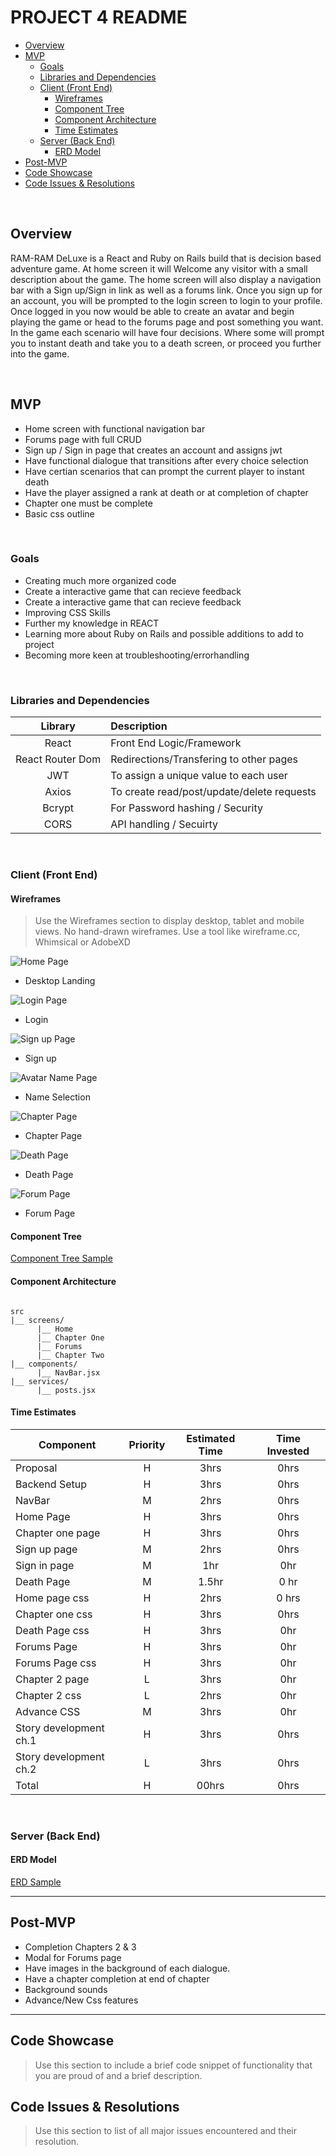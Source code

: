 # PROJECT 4 README <!-- omit in toc -->



- [Overview](#overview)
- [MVP](#mvp)
  - [Goals](#goals)
  - [Libraries and Dependencies](#libraries-and-dependencies)
  - [Client (Front End)](#client-front-end)
    - [Wireframes](#wireframes)
    - [Component Tree](#component-tree)
    - [Component Architecture](#component-architecture)
    - [Time Estimates](#time-estimates)
  - [Server (Back End)](#server-back-end)
    - [ERD Model](#erd-model)
- [Post-MVP](#post-mvp)
- [Code Showcase](#code-showcase)
- [Code Issues & Resolutions](#code-issues--resolutions)

<br>

## Overview

RAM-RAM DeLuxe is a React and Ruby on Rails build that is decision based adventure game. At home screen it will Welcome any visitor with a small description about the game. The home screen will also display a navigation bar with a Sign up/Sign in link as well as a forums link. Once you sign up for an account, you will be prompted to the login screen to login to your profile. Once logged in you now would be able to create an avatar and begin playing the game or head to the forums page and post something you want. In the game each scenario will have four decisions. Where some will prompt you to instant death and take you to a death screen, or proceed you further into the game.  


<br>

## MVP

- Home screen with functional navigation bar 
- Forums page with full CRUD
- Sign up / Sign in page that creates an account and assigns jwt
- Have functional dialogue that transitions after every choice selection
- Have certian scenarios that can prompt the current player to instant death
- Have the player assigned a rank at death or at completion of chapter
- Chapter one must be complete
- Basic css outline

<br>

### Goals

- Creating much more organized code
- Create a interactive game that can recieve feedback
- Create a interactive game that can recieve feedback
- Improving CSS Skills 
- Further my knowledge in REACT
- Learning more about Ruby on Rails and possible additions to add to project
- Becoming more keen at troubleshooting/errorhandling

<br>

### Libraries and Dependencies


|     Library      | Description                                |
| :--------------: | :----------------------------------------- |
|      React       | Front End Logic/Framework                  |
| React Router Dom | Redirections/Transfering to other pages    |
|       JWT        | To assign a unique value to each user      |
|      Axios       | To create read/post/update/delete requests |
|      Bcrypt      | For Password hashing / Security            |
|      CORS        | API handling / Secuirty                    |

<br>

### Client (Front End)

#### Wireframes

> Use the Wireframes section to display desktop, tablet and mobile views. No hand-drawn wireframes. Use a tool like wireframe.cc, Whimsical or AdobeXD

![Home Page](https://i.ibb.co/TrWQHZq/Screen-Shot-2021-11-02-at-2-31-27-PM.png)

- Desktop Landing

![Login Page](https://i.ibb.co/5Rd1LyX/Screen-Shot-2021-11-02-at-2-32-08-PM.png)

- Login

![Sign up Page](https://i.ibb.co/M1WKsKb/Screen-Shot-2021-11-02-at-2-32-34-PM.png)

- Sign up

![Avatar Name Page](https://i.ibb.co/Cz4070Y/Screen-Shot-2021-11-02-at-2-33-09-PM.png)

- Name Selection

![Chapter Page](https://i.ibb.co/mC2jzp6/Screen-Shot-2021-11-02-at-2-33-34-PM.png)

- Chapter Page

![Death Page](https://i.ibb.co/bNTMSvX/Screen-Shot-2021-11-02-at-2-34-04-PM.png)

- Death Page

![Forum Page](https://i.ibb.co/RQsCjk9/Screen-Shot-2021-11-02-at-2-45-46-PM.png)

- Forum Page

#### Component Tree

[Component Tree Sample](https://i.ibb.co/4FVfv2v/Screen-Shot-2021-11-02-at-4-59-53-PM.png)

#### Component Architecture


``` structure

src
|__ screens/
      |__ Home
      |__ Chapter One
      |__ Forums
      |__ Chapter Two
|__ components/
      |__ NavBar.jsx
|__ services/
      |__ posts.jsx

```

#### Time Estimates


| Component                 | Priority | Estimated Time | Time Invested |
| ------------------------- | :------: | :------------: | :-----------: |
| Proposal                  |    H     |      3hrs      |     0hrs      |
| Backend Setup             |    H     |      3hrs      |     0hrs      |
| NavBar                    |    M     |      2hrs      |     0hrs      |
| Home Page                 |    H     |      3hrs      |     0hrs      |
| Chapter one page          |    H     |      3hrs      |     0hrs      |
| Sign up page              |    M     |      2hrs      |     0hrs      |
| Sign in page              |    M     |      1hr       |     0hr       |
| Death Page                |    M     |      1.5hr     |     0 hr      |
| Home page css             |    H     |      2hrs      |     0 hrs     |
| Chapter one css           |    H     |      3hrs      |     0hrs      |
| Death Page css            |    H     |      3hrs      |     0hr       |
| Forums Page               |    H     |      3hrs      |     0hr       |
| Forums Page css           |    H     |      3hrs      |     0hr       |
| Chapter 2 page            |    L     |      3hrs      |     0hr       |
| Chapter 2 css             |    L     |      2hrs      |     0hr       |
| Advance CSS               |    M     |      3hrs      |     0hr       |
| Story development ch.1    |    H     |      3hrs      |     0hrs      |
| Story development ch.2    |    L     |      3hrs      |     0hrs      |
| Total                     |    H     |      00hrs     |     0hrs      |


<br>

### Server (Back End)

#### ERD Model

[ERD Sample](https://i.ibb.co/g73zTHh/Screen-Shot-2021-11-02-at-10-43-34-AM.png)
<br>

***

## Post-MVP

- Completion Chapters 2 & 3
- Modal for Forums page
- Have images in the background of each dialogue.
- Have a chapter completion at end of chapter
- Background sounds
- Advance/New Css features

***

## Code Showcase

> Use this section to include a brief code snippet of functionality that you are proud of and a brief description.

## Code Issues & Resolutions

> Use this section to list of all major issues encountered and their resolution.
